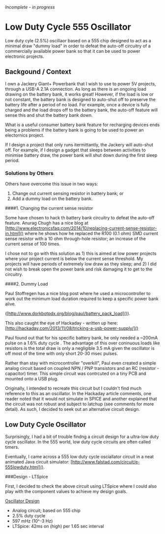<i>Incomplete - in progress</i>

# Low Duty Cycle 555 Oscillator

Low duty cyle (2.5%) oscillaor based on a 555 chip designed to act as a minimal draw "dummy load" in order to defeat the auto-off circuitry of a commercially available power bank so that it can be used to power electronic projects.


## Backgound / Context

I own a Jackery Giant+ Powerbank that I wish to use to power 5V projects, through a USB-A 2.1A connection.  As long as there is an ongoing load drawing on the battery bank, it works great!  However, if the load is low or not constant, the battery bank is designed to auto-shut off to preserve the battery life after a period of no load.  For example, once a device is fully charged and the load drops off to the battery bank, the auto-off feature will sense this and shut the battery bank down.

What is a useful consumer battery bank feature for recharging devices ends being a problems if the battery bank is going to be used to power an electornics project.  
 
If I design a project that only runs itermittantly, the Jackery will auto-shut off. For example, if I design a gadget that sleeps between activities to minimise battery draw, the power bank will shut down during the first sleep period.    


### Solutions by Others
Others have overcome this issue in two ways:  

1. Change out current sensing resistor in battery bank; or
2. Add a dummy load on the battery bank.

####1. Changing the current sense resistor

Some have chosen to hack th battery bank circuitry to defeat the auto-off feature.  Anurag Chugh has a nice blog at [http://www.electronicsfaq.com/2014/10/replacing-current-sense-resistor-in.html]() where he shows how he replaced the R100 (0.1 ohm) SMD current sense resistor with a 10 ohm through-hole resistor; an increase of the current sense of 100 times.

I chose not to go with this solution as 1) this is aimed at low power projects where your project current is below the current sense threshold.  My projects will have periods of extremely low draw as they sleep; and 2) I did not wish to break open the power bank and risk damaging it to get to the circuitry.

####2. Dummy Load

Paul Stoffregen has a nice blog post where he used a microcontroller to work out the minimum load duration required to keep a specific power bank alive.  

([http://www.dorkbotpdx.org/blog/paul/battery_pack_load]()).   

This also caught the eye of Hackaday - written up here: [http://hackaday.com/2013/11/08/tricking-a-usb-power-supply/]()

Paul found out that for his specific battery bank, he only needed a ~200mA pulse on a 1.6% duty cycle .  The advantage of this over coninuous loads like resistors is the total draw is only a negligible 3.5 mA given the oscillator is off most of the time with only short 20-30 msec pulses.

Rather than stay with microcontroller "overkill", Paul even created a simple analog circuit based on  coupled NPN / PNP transistors and an RC (resistor - capacitor) timer.  This simple circuit was contrcuted on a tiny PCB and mounted onto a USB plug.  

Originally, I intended to recreate this circuit but I couldn't find much reference to this as an oscillator.  In the Hackaday article comments, one reader noted that it would not simulate in SPICE and another explained that the circuit was not robust and subject to latchup (see comments for more detail).  As such, I decided to seek out an alternative circuit design.



## Low Duty Cycle Oscillator
Surprisingly, I had a bit of trouble findng a circuit design for a ultra-low duty cycle oscillator.  In the 555 world, low duty cycle circuits are often called timers.

Eventually, I came across a 555 low duty cycle osciallator circuit in a neat animated Java circuit simulator:  [http://www.falstad.com/circuit/e-555lowduty.html]().

###Design - LTSpice

First, I decided to check the above circuit using LTSpice where I could also play with the component values to achieve my design goals.

<u> Oscillator Design </u>

* Analog circuit; based on 555 chip
* 2.5% duty cycle <br>
* 597 mHz (10^-3 Hz)<br>
* LTSpice: 42ms on (high) per 1.65 sec interval